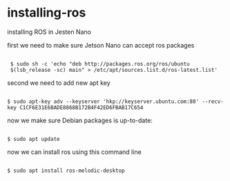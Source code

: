 # installing-ros


installing ROS in Jesten Nano

first we need to make sure  Jetson Nano can  accept ros packages

```

 $ sudo sh -c 'echo "deb http://packages.ros.org/ros/ubuntu 
 $(lsb_release -sc) main" > /etc/apt/sources.list.d/ros-latest.list'

```


second we need to add new apt key  
```

$ sudo apt-key adv --keyserver 'hkp://keyserver.ubuntu.com:80' --recv-key C1CF6E31E6BADE8868B172B4F42ED6FBAB17C654

```


now we make sure Debian packages is up-to-date:
```

$ sudo apt update

```


now we can install ros using this command line 
```

$ sudo apt install ros-melodic-desktop

```

